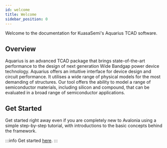 ```yaml
---
id: welcome
title: Welcome
sidebar_position: 0
---
```


Welcome to the documentation for KuasaSemi's Aquarius TCAD software.

## Overview 
Aquarius is an advanced TCAD package that brings state-of-the-art performance to the design of next generation Wide Bandgap power device technology. Aquarius offers an intuitive interface for device design and circuit performance. It utilises a wide range of physical models for the most demanding of structures. Our tool offers the ability to model a range of semiconductor materials, including silicon and compound, that can be evaluated in a broad range of semiconductor applications.

## Get Started

Get started right away even if you are completely new to Avalonia using a simple step-by-step tutorial, with introductions to the basic concepts behind the framework.

:::info
Get started [here](/docs/get-started/general-introduction.md).
:::
